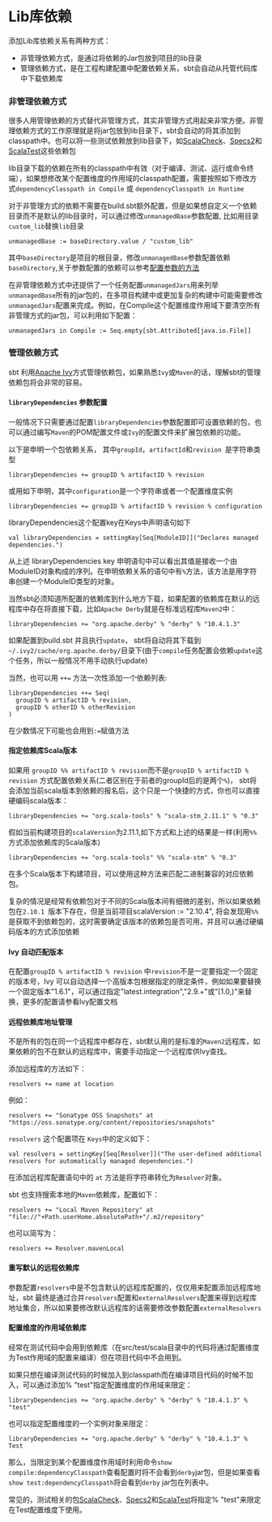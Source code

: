 # Lib库依赖

添加Lib库依赖关系有两种方式：

* 非管理依赖方式，是通过将依赖的Jar包放到项目的lib目录
* 管理依赖方式，是在工程构建配置中配置依赖关系，sbt会自动从托管代码库中下载依赖库

### 非管理依赖方式


很多人用管理依赖的方式替代非管理方式，其实非管理方式用起来非常方便。非管理依赖方式的工作原理就是将jar包放到lib目录下，sbt会自动的将其添加到classpath中。也可以将一些测试依赖放到lib目录下，如[ScalaCheck](http://scalacheck.org/)、[Specs2](http://specs2.org/)和[ScalaTest](http://www.scalatest.org/)这些依赖包


lib目录下载的依赖在所有的classpath中有效（对于编译、测试、运行或命令终端），如果想修改某个配置维度的作用域的classpath配置，需要按照如下修改方式`dependencyClasspath in Compile` 或 `dependencyClasspath in Runtime`

对于非管理方式的依赖不需要在build.sbt额外配置，但是如果想自定义一个依赖目录而不是默认的lib目录时，可以通过修改`unmanagedBase`参数配置, 比如用目录`custom_lib`替换`lib`目录

```
unmanagedBase := baseDirectory.value / "custom_lib"
```

其中`baseDirectory`是项目的根目录，修改`unmanagedBase`参数配置依赖`baseDirectory`,关于参数配置的依赖可以参考[配置参数的方法](kind_setting.html)

在非管理依赖方式中还提供了一个任务配置`unmanagedJars`用来列举`unmanagedBase`所有的jar包的，在多项目构建中或更加复杂的构建中可能需要修改`unmanagedJars`配置来完成。例如，在Compile这个配置维度作用域下要清空所有非管理方式的jar包，可以利用如下配置：

```
unmanagedJars in Compile := Seq.empty[sbt.Attributed[java.io.File]]

```

### 管理依赖方式

sbt 利用[Apache Ivy](https://ant.apache.org/ivy/)方式管理依赖包，如果熟悉`Ivy`或`Maven`的话，理解sbt的管理依赖包将会非常的容易。

#### `libraryDependencies` 参数配置

一般情况下只需要通过配置`libraryDependencies`参数配置即可设置依赖的包，也可以通过编写`Maven`的POM配置文件或`Ivy`的配置文件来扩展包依赖的功能。

以下是申明一个包依赖关系， 其中`groupId`，`artifactId`和`revision `是字符串类型

```
libraryDependencies += groupID % artifactID % revision
```

或用如下申明，其中`configuration`是一个字符串或者一个配置维度实例
```
libraryDependencies += groupID % artifactID % revision % configuration

```

libraryDependencies这个配置key在Keys中声明语句如下

```
val libraryDependencies = settingKey[Seq[ModuleID]]("Declares managed dependencies.")
```

从上述 libraryDependencies key 申明语句中可以看出其值是接收一个由ModuleID对象构成的序列。在申明依赖关系的语句中有`%`方法，该方法是用字符串创建一个ModuleID类型的对象。

当然sbt必须知道所配置的依赖库到什么地方下载，如果配置的依赖库在默认的远程库中存在将直接下载，比如`Apache Derby`就是在标准远程库`Maven2`中：

```
libraryDependencies += "org.apache.derby" % "derby" % "10.4.1.3"

```

如果配置到build.sbt 并且执行`update`， sbt将自动将其下载到`~/.ivy2/cache/org.apache.derby/`目录下(由于`compile`任务配置会依赖`update`这个任务，所以一般情况不用手动执行update)

当然，也可以用 `++=` 方法一次性添加一个依赖列表:

```
libraryDependencies ++= Seq(
  groupID % artifactID % revision,
  groupID % otherID % otherRevision
)
```

在少数情况下可能也会用到`:=`赋值方法

#### 指定依赖库Scala版本

如果用 `groupID %% artifactID % revision`而不是`groupID % artifactID % revision` 方式配置依赖关系(二者区别在于前者的groupId后的是两个`%`)， sbt将会添加当前scala版本到依赖的报名后，这个只是一个快捷的方式，你也可以直接硬编码scala版本：

```
libraryDependencies += "org.scala-tools" % "scala-stm_2.11.1" % "0.3"

```

假如当前构建项目的`scalaVersion`为2.11.1,如下方式和上述的结果是一样(利用`%%`方式添加依赖库的Scala版本)

```
libraryDependencies += "org.scala-tools" %% "scala-stm" % "0.3"

```

在多个Scala版本下构建项目，可以使用这种方法来匹配二进制兼容的对应依赖包。

复杂的情况是经常有依赖包对于不同的Scala版本间有细微的差别，所以如果依赖包在`2.10.1 `版本下存在，但是当前项目scalaVersion := "2.10.4", 将会发现用`%%`是获取不到依赖包的，这时需要确定该版本的依赖包是否可用，并且可以通过硬编码版本的方式添加依赖

#### Ivy 自动匹配版本

在配置`groupID % artifactID % revision` 中`revision`不是一定要指定一个固定的版本号，Ivy 可以自动选择一个高版本包根据指定的限定条件，例如如果要替换一个固定版本"1.6.1"，可以通过指定"latest.integration","2.9.+"或"[1.0,)"来替换，更多的配置请参看Ivy配置文档

#### 远程依赖库地址管理

不是所有的包在同一个远程库中都存在，sbt默认用的是标准的`Maven2`远程库，如果依赖的包不在默认的远程库中，需要手动指定一个远程库供Ivy查找。

添加远程库的方法如下：

```
resolvers += name at location
```

例如：

```
resolvers += "Sonatype OSS Snapshots" at "https://oss.sonatype.org/content/repositories/snapshots"

```

`resolvers` 这个配置项在 `Keys`中的定义如下：

```
val resolvers = settingKey[Seq[Resolver]]("The user-defined additional resolvers for automatically managed dependencies.")

```

在添加远程库配置语句中的 `at` 方法是将字符串转化为`Resolver`对象。

sbt 也支持搜索本地的`Maven`依赖库，配置如下：

```
resolvers += "Local Maven Repository" at "file://"+Path.userHome.absolutePath+"/.m2/repository"

```

也可以简写为：

```
resolvers += Resolver.mavenLocal
```

#### 重写默认的远程依赖库

参数配置`resolvers`中是不包含默认的远程库配置的，仅仅用来配置添加远程库地址，sbt 最终是通过合并`resolvers`配置和`externalResolvers`配置来得到远程库地址集合，所以如果要修改默认远程库的话需要修改参数配置`externalResolvers`

#### 配置维度的作用域依赖库

经常在测试代码中会用到依赖库（在src/test/scala目录中的代码将通过配置维度为Test作用域的配置来编译）但在项目代码中不会用到。

如果只想在编译测试代码的时候加入到classpath而在编译项目代码的时候不加入，可以通过添加% "test"指定配置维度的作用域来限定：

```
libraryDependencies += "org.apache.derby" % "derby" % "10.4.1.3" % "test"

```

也可以指定配置维度的一个实例对象来限定：

```
libraryDependencies += "org.apache.derby" % "derby" % "10.4.1.3" % Test

```

那么，当限定到某个配置维度作用域时利用命令`show compile:dependencyClasspath`查看配置时将不会看到` derby `jar包，但是如果查看`show test:dependencyClasspath`将会看到`derby` jar包在列表中。

常见的，测试相关的包[ScalaCheck](http://scalacheck.org/)、[Specs2](http://specs2.org/)和[ScalaTest](http://www.scalatest.org/)将指定% "test"来限定在Test配置维度下使用。


